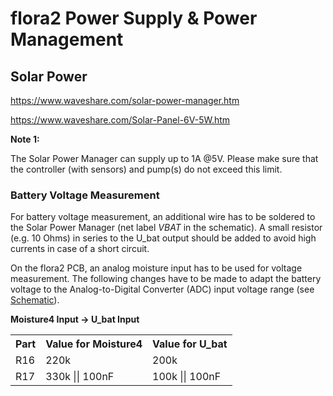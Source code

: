 # flora2 Power Supply & Power Management

## Solar Power

https://www.waveshare.com/solar-power-manager.htm

https://www.waveshare.com/Solar-Panel-6V-5W.htm

**Note 1:**

The Solar Power Manager can supply up to 1A @5V. Please make sure that the controller (with sensors) and pump(s) do not exceed this limit.

### Battery Voltage Measurement

For battery voltage measurement, an additional wire has to be soldered to the Solar Power Manager (net label *VBAT* in the schematic). A small resistor (e.g. 10 Ohms) in series to the U_bat output should be added to avoid high currents in case of a short circuit.

On the flora2 PCB, an analog moisture input has to be used for voltage measurement. The following changes have to be made to adapt the battery voltage to the Analog-to-Digital Converter (ADC) input voltage range (see [Schematic](https://github.com/matthias-bs/Flora2/blob/main/08_hardware/flora2_sch.pdf)).

**Moisture4 Input -> U_bat Input**

<table>
  <tr>
    <th>Part
    <th>Value for Moisture4
    <th>Value for U_bat
  </tr>
  <tr>
    <td>R16
    <td>220k
    <td>200k
  </tr>
    <tr>
    <td>R17
    <td>330k || 100nF
    <td>100k || 100nF
  </tr>
</table>
